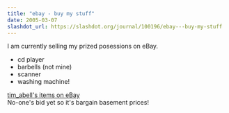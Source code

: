 ```yaml
---
title: "ebay - buy my stuff"
date: 2005-03-07
slashdot_url: https://slashdot.org/journal/100196/ebay---buy-my-stuff
---
```


<p>I am currently selling my prized posessions on eBay.</p>
<ul> <li>cd player</li>
<li>barbells (not mine)</li>
<li>scanner</li>
<li>washing machine!</li>
</ul>
<p><a href="http://search.ebay.co.uk/_W0QQfgtpZ1QQfrppZ25QQsassZtimQ5fabell">tim_abell's items on eBay</a><br>No-one's bid yet so it's bargain basement prices!</p>

